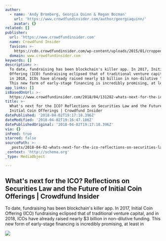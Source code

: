 ```yaml
---
author:
  - name: 'Andy Bromberg, Georgia Quinn & Regan Bozman'
    url: 'https://www.crowdfundinsider.com/author/georgiaquinn/'
    avatar: {}
related: []
publisher:
  url: 'https://www.crowdfundinsider.com'
  name: Crowdfund Insider
  favicon: >-
    https://cdn.crowdfundinsider.com/wp-content/uploads/2015/01/cropped-Crowdfund-Insider-Logo-54b72a2fv1_site_icon-1-192x192.png
  domain: www.crowdfundinsider.com
keywords: []
description: >-
  To date, fundraising has been blockchain's killer app. In 2017, Initial Coin
  Offering (ICO) fundraising eclipsed that of traditional venture capital, and
  in 2018, ICOs have already raised nearly $3 billion in non-dilutive funding.
  This new form of early-stage financing is incredibly promising, at least in
app_links: []
isBasedOnUrl: >-
  https://www.crowdfundinsider.com/2018/04/131282-whats-next-for-the-ico-reflections-on-securities-law-and-the-future-of-initial-coin-offerings/
title: >-
  What's next for the ICO? Reflections on Securities Law and the Future of
  Initial Coin Offerings | Crowdfund Insider
datePublished: '2018-04-02T19:17:18.396Z'
dateModified: '2018-04-02T19:16:47.106Z'
datePublishedOriginal: '2018-04-02T19:17:18.396Z'
via: {}
inFeed: true
starred: false
sourcePath: >-
  _posts/2018-04-02-whats-next-for-the-ico-reflections-on-securities-law-and-t.md
_context: 'http://schema.org'
_type: MediaObject

---
```

<article style=""><h1>What's next for the ICO? Reflections on Securities Law and the Future of Initial Coin Offerings | Crowdfund Insider</h1><p>To date, fundraising has been blockchain's killer app. In 2017, Initial Coin Offering (ICO) fundraising eclipsed that of traditional venture capital, and in 2018, ICOs have already raised nearly $3 billion in non-dilutive funding. This new form of early-stage financing is incredibly promising, at least in</p><img src="https://cdn.crowdfundinsider.com/wp-content/uploads/2018/04/US-Capitol-Washington-DC-Green-Light-Direction-Path.jpg" /></article>